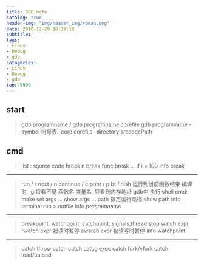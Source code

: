 ```yaml
---
title: GDB note
catalog: true
header-img: "img/header_img/roman.png"
date: 2018-12-20 16:39:10
subtitle:
tags:
- Linux
- Debug
- gdb
catagories:
- Linux
- Debug
- gdb
top: 9999
---
```


## start

> gdb programname / gdb programname corefile
> gdb programname -symbol 符号表 -core corefile -directory srccodePath



##  cmd

> list : source code
> break n
> break func
> break ... if i = 100
> info break

---
> run / r
> next / n
> continue / c
> print / p
> bt
> finish 运行到当前函数结束
> 编译时 -g 将看不见 函数名 变量名, 只看到内存地址
> gdb中 执行 shell cmd: make
> set args ...
> show args ...
> path 指定运行路径
> show path
> info terminal
> run > outfile
> info programname

---
> breakpoint, watchpoint, catchpoint, signals,thread stop
> watch expr
> rwatch expr 被读时暂停
> awatch expr 被读写时暂停
> info watchpoint

---
> catch throw
> catch catch
> catcg exec
> catch fork/vfork
> catch load/unload
